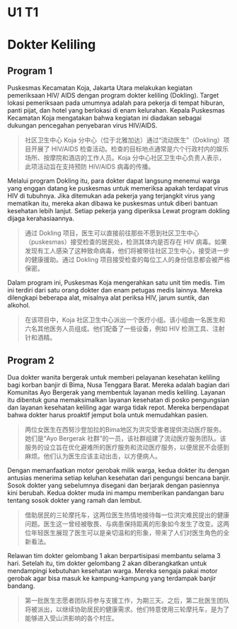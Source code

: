 # U1 T1

# Dokter Keliling

## Program 1

Puskesmas Kecamatan Koja, Jakarta Utara melakukan kegiatan pemeriksaan HIV/ AIDS dengan program dokter keliling (Dokling). Target lokasi pemeriksaan pada umumnya adalah para pekerja di tempat hiburan, panti pijat, dan hotel yang berlokasi di enam kelurahan. Kepala Puskesmas Kecamatan Koja mengatakan bahwa kegiatan ini diadakan sebagai dukungan pencegahan penyebaran virus HIV/AIDS.

> 社区卫生中心 Koja 分中心（位于北雅加达）通过“流动医生”（Dokling）项目开展了 HIV/AIDS 检查活动。检查的目标地点通常是六个行政村内的娱乐场所、按摩院和酒店的工作人员。Koja 分中心社区卫生中心负责人表示，此项活动旨在支持预防 HIV/AIDS 病毒的传播。

Melalui program Dokling itu, para dokter dapat langsung menemui warga yang enggan datang ke puskesmas untuk memeriksa apakah terdapat virus HIV di tubuhnya. Jika ditemukan ada pekerja yang terjangkit virus yang mematikan itu, mereka akan dibawa ke puskesmas untuk diberi bantuan kesehatan lebih lanjut. Setiap pekerja yang diperiksa Lewat program dokling dijaga kerahasiaannya.

> 通过 Dokling 项目，医生可以直接前往那些不愿到社区卫生中心（puskesmas）接受检查的居民处，检测其体内是否存在 HIV 病毒。如果发现有工人感染了这种致命病毒，他们将被带往社区卫生中心，接受进一步的健康援助。通过 Dokling 项目接受检查的每位工人的身份信息都会被严格保密。

Dalam program ini, Puskesmas Koja mengerahkan satu unit tim medis. Tim ini terdiri dari satu orang dokter dan enam petugas medis lainnya. Mereka dilengkapi beberapa alat, misalnya alat periksa HIV, jarum suntik, dan alkohol.

> 在该项目中，Koja 社区卫生中心派出一个医疗小组。该小组由一名医生和六名其他医务人员组成。他们配备了一些设备，例如 HIV 检测工具、注射针和酒精。

## Program 2

Dua dokter wanita bergerak untuk memberi pelayanan kesehatan keliling bagi korban banjir di Bima, Nusa Tenggara Barat. Mereka adalah bagian dari Komunitas Ayo Bergerak yang membentuk layanan medis keliling. Layanan itu dibentuk guna memaksimalkan layanan kesehatan di posko pengungsian dan layanan kesehatan keliling agar warga tidak repot. Mereka berpendapat bahwa dokter harus proaktif jemput bola untuk memudahkan pasien.

> 两位女医生在西努沙登加拉的Bima地区为洪灾受害者提供流动医疗服务。她们是“Ayo Bergerak 社群”的一员，该社群组建了流动医疗服务团队。该服务的设立旨在优化避难所的医疗服务和流动医疗服务，以便居民不会感到麻烦。他们认为医生应该主动出击，以方便病人。

Dengan memanfaatkan motor gerobak milik warga, kedua dokter itu dengan antusias menerima setiap keluhan kesehatan dari pengungsi bencana banjir. Sosok dokter yang sebelumnya disegani dan berjarak dengan pasiennya kini berubah. Kedua dokter muda ini mampu memberikan pandangan baru tentang sosok dokter yang ramah dan lembut.

> 借助居民的三轮摩托车，这两位医生热情地接待每一位洪灾难民提出的健康问题。医生这一曾经被敬畏、与病患保持距离的形象如今发生了改变。这两位年轻医生展现了医生可以是亲切温和的形象，带来了人们对医生角色的全新看法。

Relawan tim dokter gelombang 1 akan berpartisipasi membantu selama 3 hari. Setelah itu, tim dokter gelombang 2 akan diberangkatkan untuk mendampingi kebutuhan kesehatan warga. Mereka sengaja pakai motor gerobak agar bisa masuk ke kampung-kampung yang terdampak banjir bandang.

> 第一批医生志愿者团队将参与支援工作，为期三天。之后，第二批医生团队将被派出，以继续协助居民的健康需求。他们特意使用三轮摩托车，是为了能够进入受山洪影响的各个村庄。

